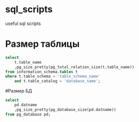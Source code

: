 # sql_scripts
useful sql scripts

# Размер таблицы
```sql
select
    t.table_name
    ,pg_size_pretty(pg_total_relation_size(t.table_name))
from information_schema.tables t
where t.table_schema = 'table_schema_name'
    and t.table_catalog = 'database_name';
```

#Размер БД
```sql
select
    pd.datname
    ,pg_size_pretty(pg_database_size(pd.datname)) 
from pg_database pd;
```
